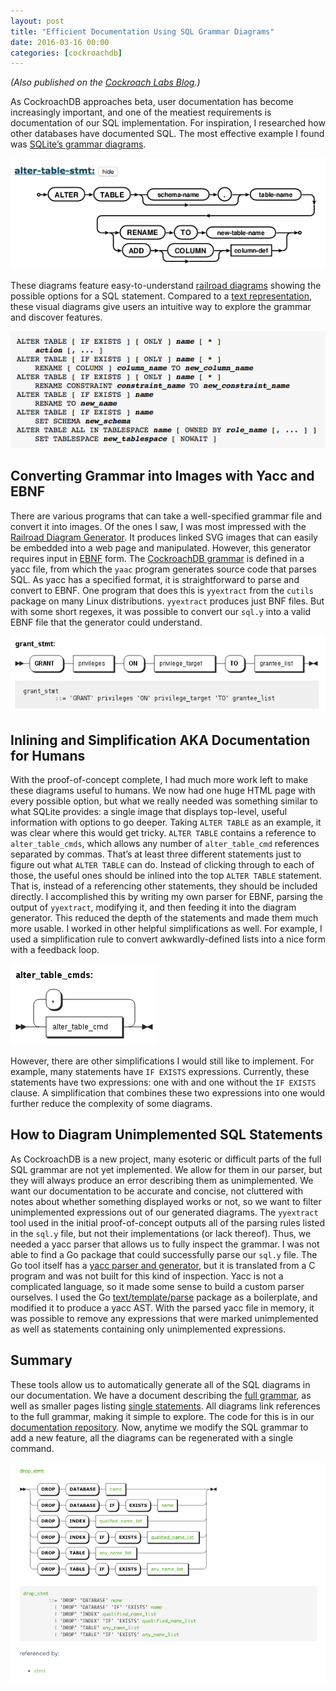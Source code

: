 ```yaml
---
layout: post
title: "Efficient Documentation Using SQL Grammar Diagrams"
date: 2016-03-16 00:00
categories: [cockroachdb]
---
```


_(Also published on the [Cockroach Labs Blog](https://www.cockroachlabs.com/blog/efficient-documentation-using-sql-grammar-diagrams/).)_

As CockroachDB approaches beta, user documentation has become increasingly important, and one of the meatiest requirements is documentation of our SQL implementation. For inspiration, I researched how other databases have documented SQL. The most effective example I found was [SQLite’s grammar diagrams](https://sqlite.org/lang_altertable.html).

<img src="/assets/images/sqlite-alter.png">

These diagrams feature easy-to-understand [railroad diagrams](https://en.wikipedia.org/wiki/Syntax_diagram) showing the possible options for a SQL statement. Compared to a [text representation](http://www.postgresql.org/docs/current/static/sql-altertable.html), these visual diagrams give users an intuitive way to explore the grammar and discover features.

<img src="/assets/images/postgres-alter.png">

## Converting Grammar into Images with Yacc and EBNF

There are various programs that can take a well-specified grammar file and convert it into images. Of the ones I saw, I was most impressed with the [Railroad Diagram Generator](http://www.bottlecaps.de/rr/ui). It produces linked SVG images that can easily be embedded into a web page and manipulated. However, this generator requires input in [EBNF](https://en.wikipedia.org/wiki/Extended_Backus%E2%80%93Naur_Form) form. The [CockroachDB grammar](https://github.com/cockroachdb/cockroach/blob/master/sql/parser/sql.y) is defined in a yacc file, from which the `yaac` program generates source code that parses SQL. As yacc has a specified format, it is straightforward to parse and convert to EBNF. One program that does this is `yyextract` from the `cutils` package on many Linux distributions. `yyextract` produces just BNF files. But with some short regexes, it was possible to convert our `sql.y` into a valid EBNF file that the generator could understand.

<img src="/assets/images/grant-ebnf.png">

## Inlining and Simplification AKA Documentation for Humans

With the proof-of-concept complete, I had much more work left to make these diagrams useful to humans. We now had one huge HTML page with every possible option, but what we really needed was something similar to what SQLite provides: a single image that displays top-level, useful information with options to go deeper. Taking `ALTER TABLE` as an example, it was clear where this would get tricky. `ALTER TABLE` contains a reference to `alter_table_cmds`, which allows any number of `alter_table_cmd` references separated by commas. That’s at least three different statements just to figure out what `ALTER TABLE` can do. Instead of clicking through to each of those, the useful ones should be inlined into the top `ALTER TABLE` statement. That is, instead of a referencing other statements, they should be included directly. I accomplished this by writing my own parser for EBNF, parsing the output of `yyextract`, modifying it, and then feeding it into the diagram generator. This reduced the depth of the statements and made them much more usable. I worked in other helpful simplifications as well. For example, I used a simplification rule to convert awkwardly-defined lists into a nice form with a feedback loop.

<img src="/assets/images/alter_table_cmds.png">

However, there are other simplifications I would still like to implement. For example, many statements have `IF EXISTS` expressions. Currently, these statements have two expressions: one with and one without the `IF EXISTS` clause. A simplification that combines these two expressions into one would further reduce the complexity of some diagrams.

## How to Diagram Unimplemented SQL Statements

As CockroachDB is a new project, many esoteric or difficult parts of the full SQL grammar are not yet implemented. We allow for them in our parser, but they will always produce an error describing them as unimplemented. We want our documentation to be accurate and concise, not cluttered with notes about whether something displayed works or not, so we want to filter unimplemented expressions out of our generated diagrams. The `yyextract` tool used in the initial proof-of-concept outputs all of the parsing rules listed in the `sql.y` file, but not their implementations (or lack thereof). Thus, we needed a yacc parser that allows us to fully inspect the grammar. I was not able to find a Go package that could successfully parse our `sql.y` file. The Go tool itself has a [yacc parser and generator](https://github.com/golang/go/blob/master/src/cmd/yacc/yacc.go), but it is translated from a C program and was not built for this kind of inspection. Yacc is not a complicated language, so it made some sense to build a custom parser ourselves. I used the Go [text/template/parse](https://github.com/golang/go/tree/master/src/text/template/parse) package as a boilerplate, and modified it to produce a yacc AST. With the parsed yacc file in memory, it was possible to remove any expressions that were marked unimplemented as well as statements containing only unimplemented expressions.

## Summary

These tools allow us to automatically generate all of the SQL diagrams in our documentation. We have a document describing the [full grammar](https://www.cockroachlabs.com/docs/sql-grammar.html), as well as smaller pages listing [single statements](https://www.cockroachlabs.com/docs/create-database.html). All diagrams link references to the full grammar, making it simple to explore. The code for this is in our [documentation repository](https://github.com/cockroachdb/docs/tree/gh-pages/generate). Now, anytime we modify the SQL grammar to add a new feature, all the diagrams can be regenerated with a single command.

<img src="/assets/images/drop_stmt.png">
